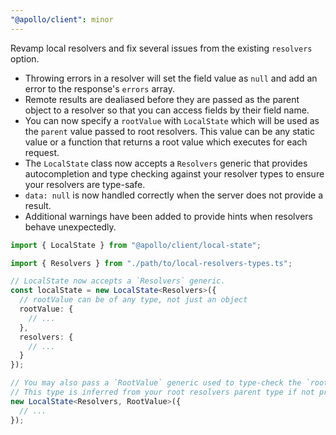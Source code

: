 ```yaml
---
"@apollo/client": minor
---
```


Revamp local resolvers and fix several issues from the existing `resolvers` option.
- Throwing errors in a resolver will set the field value as `null` and add an error to the response's `errors` array.
- Remote results are dealiased before they are passed as the parent object to a resolver so that you can access fields by their field name.
- You can now specify a `rootValue` with `LocalState` which will be used as the `parent` value passed to root resolvers. This value can be any static value or a function that returns a root value which executes for each request.
- The `LocalState` class now accepts a `Resolvers` generic that provides autocompletion and type checking against your resolver types to ensure your resolvers are type-safe.
- `data: null` is now handled correctly when the server does not provide a result.
- Additional warnings have been added to provide hints when resolvers behave unexpectedly.

```ts
import { LocalState } from "@apollo/client/local-state";

import { Resolvers } from "./path/to/local-resolvers-types.ts";

// LocalState now accepts a `Resolvers` generic.
const localState = new LocalState<Resolvers>({
  // rootValue can be of any type, not just an object
  rootValue: {
    // ...
  },
  resolvers: {
    // ...
  }
});

// You may also pass a `RootValue` generic used to type-check the `rootValue` option.
// This type is inferred from your root resolvers parent type if not provided.
new LocalState<Resolvers, RootValue>({
  // ...
});
```
